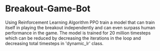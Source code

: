 # Breakout-Game-Bot
Using Reinforcement Learning Algorithm PPO train a model that can train itself in playing the breakout independently and can even surpass human performance in the game. The model is trained for 20 million timesteps
which can be reduced by decreasing the iterations in the loop and decreasing total timesteps in 'dynamic_lr' class.
